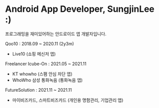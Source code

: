 # Android App Developer, SungjinLee :)

프로그래밍을 재미있어하는 안드로이드 앱 개발자입니다.

Qoo10 : 2018.09 ~ 2020.11 (2y3m)
- Live10 (쇼핑 메신저 앱)

Freelancer
Icube-On : 2021.05 ~ 2021.11
- KT whowho (스팸 안심 차단 앱)
- WhoWho 삼성 통화녹음 (통화녹음 앱)

FutureSolution : 2021.11 ~ 2021.11
- 마이비즈카드, 스마트비즈카드 (개인용 명함관리, 기업관리 앱)

